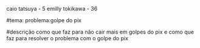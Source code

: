 caio tatsuya - 5
emilly tokikawa - 36

#tema: problema:golpe do pix


#descrição
como que faz para não cair mais em golpes do pix e como que faz para resolver o problema com o golpe do pix
